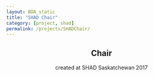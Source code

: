```yaml
---
layout: BDA_static
title: "SHAD Chair"
category: [project, shad]
permalink: /projects/SHADChair/
---
```

[//]: # (This date is approximate.)
<header><h2>Chair</h2>
<p>created at SHAD Saskatchewan 2017</p></header>